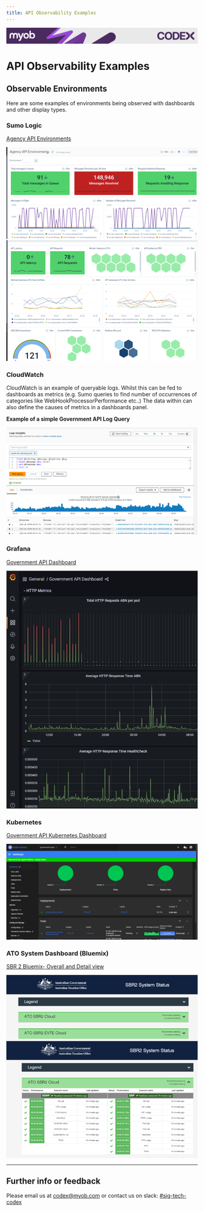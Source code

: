 ```yaml
---
title: API Observability Examples
---
```

<!-- confluence-page-id: 9312829451 -->
![](../../assets/BANNER.png)
# API Observability Examples

## Observable Environments
Here are some examples of environments being observed with dashboards and other display types.
### Sumo Logic

[Agency API Environments](https://service.au.sumologic.com/ui/#/dashboardv2/vPsTdcKGf4Kdm52USlCxpQ4iS4fMIAcxeGfMbkTFgh5G8vqlyvmxTqd543Bd)

![](../../assets/gapisumo.png)
![](../../assets/GAPISumo2.png)

### CloudWatch
CloudWatch is an example of queryable logs. Whilst this can be fed to dashboards as metrics (e.g. Sumo queries to find number of occurrences of categories like WebHookProcessorPerformance etc..) The data within can also define the causes of metrics in a dashboards panel.

**Example of a simple Government API Log Query**

![](../../assets/gapi-cloudwatch.png)

### Grafana

[Government API Dashboard](https://dashboard.svc.europa.jupiter.myob.com/#/workloads?namespace=government-apis)

![](../../assets/GAPIGrafana.png)

### Kubernetes

[Government API Kubernetes Dashboard](https://monitoring.gapi.svc.europa.jupiter.myob.com/d/knnSZB3nk/government-api-dashboard)

![](../../assets/GAPIKubernetes.png)

### ATO System Dashboard (Bluemix)

[SBR 2 Bluemix- Overall and Detail view](https://sbr2.status.ato.gov.au/)

![](../../assets/ATOBluemixOverall.png)
![](../../assets/ATOBluemixDetail.png)

---

## Further info or feedback
Please email us at codex@myob.com or contact us on slack: [#sig-tech-codex](https://myob.slack.com/archives/C02N8ADPGUX)
